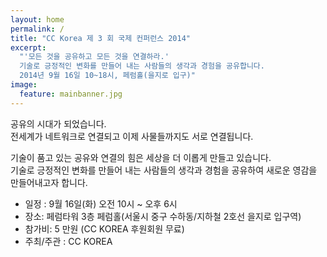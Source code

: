 ```yaml
---
layout: home
permalink: /
title: "CC Korea 제 3 회 국제 컨퍼런스 2014"
excerpt: 
  "'모든 것을 공유하고 모든 것을 연결하라.'
  기술로 긍정적인 변화를 만들어 내는 사람들의 생각과 경험을 공유합니다.
  2014년 9월 16일 10~18시, 페럼홀(을지로 입구)"
image:
  feature: mainbanner.jpg
---
```


공유의 시대가 되었습니다.   
전세계가 네트워크로 연결되고 이제 사물들까지도 서로 연결됩니다.

기술이 품고 있는 공유와 연결의 힘은 세상을 더 이롭게 만들고 있습니다.   
기술로 긍정적인 변화를 만들어 내는 사람들의 생각과 경험을 공유하여 새로운 영감을 만들어내고자 합니다. 
   

- 일정 : 9월 16일(화) 오전 10시 ~ 오후 6시
- 장소: 페럼타워 3층 페럼홀(서울시 중구 수하동/지하철 2호선 을지로 입구역)
- 참가비: 5 만원 (CC KOREA 후원회원 무료)
- 주최/주관 : CC KOREA
